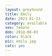 ```yaml
---
layout: greyhound
title: Emily
date: 2023-01-23
category: available
sex: female
dob: 2018-08-03
color: black
pic: emily.jpg
cats: yes
---
```


